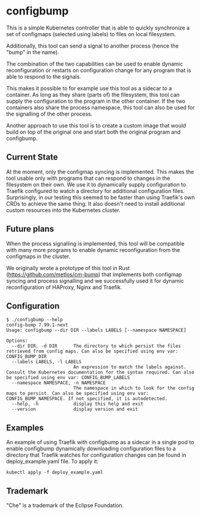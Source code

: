 # configbump

This is a simple Kubernetes controller that is able to quickly synchronize a set of configmaps (selected using labels) to files
on local filesystem.

Additionally, this tool can send a signal to another process (hence the "bump" in the name).

The combination of the two capabilities can be used to enable dynamic reconfiguration or restarts on configuration change for any program that is able to respond to the signals.

This makes it possible to for example use this tool as a sidecar to a container. As long as they share (parts of) the filesystem, this tool can supply the configuration to the program in the other container. If the two containers also share the process namespace, this tool can also be used for the signalling of the other process.

Another approach to use this tool is to create a custom image that would build on top of the original one and start both the original program and configbump.

## Current State

At the moment, only the configmap syncing is implemented. This makes the tool usable only with programs that can respond to changes in the filesystem on their own. We use it to dynamically supply configuration to Traefik configured to watch a directory for additional configuration files. Surprisingly, in our testing this seemed to be faster than using Traefik's own CRDs to achieve the same thing. It also doesn't need to install additional custom resources into the Kubernetes cluster.

## Future plans

When the process signalling is implemented, this tool will be compatible with many more programs to enable dynamic reconfiguration from the configmaps in the cluster.

We originally wrote a prototype of this tool in Rust (https://github.com/metlos/cm-bump) that implements both configmap syncing and process signalling and we successfully used it for dynamic reconfiguration of HAProxy, Nginx and Traefik.

## Configuration

```
$ ./configbump --help
config-bump 7.99.1-next
Usage: configbump --dir DIR --labels LABELS [--namespace NAMESPACE]

Options:
  --dir DIR, -d DIR      The directory to which persist the files retrieved from config maps. Can also be specified using env var: CONFIG_BUMP_DIR
  --labels LABELS, -l LABELS
                         An expression to match the labels against. Consult the Kubernetes documentation for the syntax required. Can also be specified using env var: CONFIG_BUMP_LABELS
  --namespace NAMESPACE, -n NAMESPACE
                         The namespace in which to look for the config maps to persist. Can also be specified using env var: CONFIG_BUMP_NAMESPACE. If not specified, it is autodetected.
  --help, -h             display this help and exit
  --version              display version and exit
```

## Examples

An example of using Traefik with configbump as a sidecar in a single pod to enable configbump dynamically downloading configuration files to a directory that Traefik watches for configuration changes can be found in deploy_example.yaml file.
To apply it:
```
kubectl apply -f deploy_example.yaml
```

## Trademark

"Che" is a trademark of the Eclipse Foundation.

